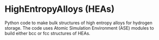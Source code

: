 # HighEntropyAlloys (HEAs)

Python code to make bulk structures of high entropy alloys for hydrogen storage. The code uses Atomic Simulation Environment (ASE) modules to build either bcc or fcc structures of HEAs.
